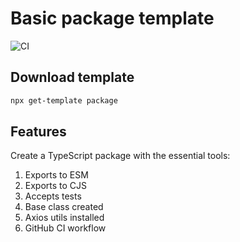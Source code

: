 # Basic package template
![CI](https://github.com/get-template/package-template/actions/workflows/ci.yml/badge.svg)

## Download template
```sh
npx get-template package
````

## Features
Create a TypeScript package with the essential tools:

1. Exports to ESM
2. Exports to CJS
3. Accepts tests
4. Base class created
5. Axios utils installed
6. GitHub CI workflow
